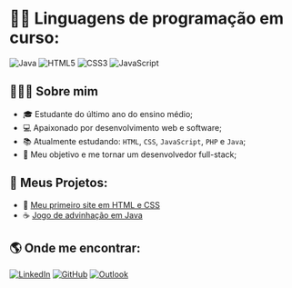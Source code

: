 # 👨‍💻 Linguagens de programação em curso:
![Java](https://img.shields.io/badge/Java-ED8B00?style=for-the-badge&logo=java&logoColor=white)
![HTML5](https://img.shields.io/badge/HTML5-E34F26?style=for-the-badge&logo=html5&logoColor=white)
![CSS3](https://img.shields.io/badge/CSS3-1572B6?style=for-the-badge&logo=css3&logoColor=white)
![JavaScript](https://img.shields.io/badge/JavaScript-F7DF1E?style=for-the-badge&logo=javascript&logoColor=black)

## 👨🏻‍🎓 Sobre mim

- 🎓 Estudante do último ano do ensino médio;
- 💻 Apaixonado por desenvolvimento web e software;
- 📚 Atualmente estudando: `HTML`, `CSS`, `JavaScript`, `PHP` e `Java`;
- 🎯 Meu objetivo e me tornar um desenvolvedor full-stack;

## 📁 Meus Projetos:
- 📖 [Meu primeiro site em HTML e CSS](https://github.com/enzomerlino/primeiro-site/)
- ☕ [Jogo de advinhação em Java](https://github.com/enzomerlino/jogo-advinha)

## 🌎 Onde me encontrar:
[![LinkedIn](https://img.shields.io/badge/LinkedIn-0077B5?style=for-the-badge&logo=linkedin&logoColor=white)](https://www.linkedin.com/in/enzo-merlino/)
[![GitHub](https://img.shields.io/badge/GitHub-000?style=for-the-badge&logo=github&logoColor=white)](https://github.com/enzomerlino)
[![Outlook](https://img.shields.io/badge/Microsoft_Outlook-0078D4?style=for-the-badge&logo=microsoft-outlook&logoColor=white)](mailto:enzo.merlino@outlook.com)
